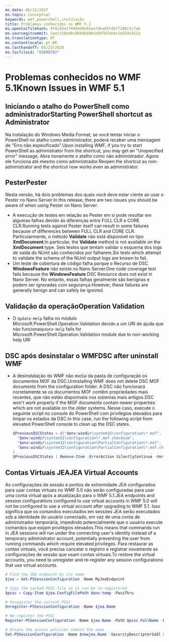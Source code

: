 ```yaml
---
ms.date: 06/12/2017
ms.topic: conceptual
keywords: wmf,powershell,instalação
title: Problemas conhecidos no WMF 5.1
ms.openlocfilehash: 4f4c85e1f4984d9e91ea74ba65fdbf7188c5c7ab
ms.sourcegitcommit: 2aec310ad0c0b048400cb56f6fa64c1e554c812a
ms.translationtype: HT
ms.contentlocale: pt-BR
ms.lasthandoff: 05/23/2020
ms.locfileid: "83808702"
---
```

# <a name="known-issues-in-wmf-51"></a><span data-ttu-id="cbe1d-103">Problemas conhecidos no WMF 5.1</span><span class="sxs-lookup"><span data-stu-id="cbe1d-103">Known Issues in WMF 5.1</span></span>

## <a name="starting-powershell-shortcut-as-administrator"></a><span data-ttu-id="cbe1d-104">Iniciando o atalho do PowerShell como administrador</span><span class="sxs-lookup"><span data-stu-id="cbe1d-104">Starting PowerShell shortcut as Administrator</span></span>

<span data-ttu-id="cbe1d-105">Na instalação do Windows Media Format, se você tentar iniciar o PowerShell no atalho como administrador, poderá receber uma mensagem de "Erro não especificado".</span><span class="sxs-lookup"><span data-stu-id="cbe1d-105">Upon installing WMF, if you try to start PowerShell as administrator from the shortcut, you may get an "Unspecified error" message.</span></span> <span data-ttu-id="cbe1d-106">Abra novamente o atalho como não administrador. Agora ele funciona até mesmo como administrador.</span><span class="sxs-lookup"><span data-stu-id="cbe1d-106">Reopen the shortcut as non-administrator and the shortcut now works even as administrator.</span></span>

## <a name="pester"></a><span data-ttu-id="cbe1d-107">Pester</span><span class="sxs-lookup"><span data-stu-id="cbe1d-107">Pester</span></span>

<span data-ttu-id="cbe1d-108">Nesta versão, há dois problemas dos quais você deve estar ciente ao usar o Pester no Nano Server:</span><span class="sxs-lookup"><span data-stu-id="cbe1d-108">In this release, there are two issues you should be aware of when using Pester on Nano Server:</span></span>

- <span data-ttu-id="cbe1d-109">A execução de testes em relação ao Pester em si pode resultar em algumas falhas devido às diferenças entre FULL CLR e CORE CLR.</span><span class="sxs-lookup"><span data-stu-id="cbe1d-109">Running tests against Pester itself can result in some failures because of differences between FULL CLR and CORE CLR.</span></span> <span data-ttu-id="cbe1d-110">Particularmente, o método **Validate** não está disponível no tipo **XmlDocument**.</span><span class="sxs-lookup"><span data-stu-id="cbe1d-110">In particular, the **Validate** method is not available on the **XmlDocument** type.</span></span> <span data-ttu-id="cbe1d-111">Seis testes que tentam validar o esquema dos logs de saída do NUnit são conhecidos por falharem.</span><span class="sxs-lookup"><span data-stu-id="cbe1d-111">Six tests which attempt to validate the schema of the NUnit output logs are known to fail.</span></span>
- <span data-ttu-id="cbe1d-112">Um teste de cobertura de código falha porque o Recurso de DSC **WindowsFeature** não existe no Nano Server.</span><span class="sxs-lookup"><span data-stu-id="cbe1d-112">One code coverage test fails because the **WindowsFeature** DSC Resource does not exist in Nano Server.</span></span> <span data-ttu-id="cbe1d-113">No entanto, essas falhas geralmente são benignas e podem ser ignoradas com segurança.</span><span class="sxs-lookup"><span data-stu-id="cbe1d-113">However, these failures are generally benign and can safely be ignored.</span></span>

## <a name="operation-validation"></a><span data-ttu-id="cbe1d-114">Validação da operação</span><span class="sxs-lookup"><span data-stu-id="cbe1d-114">Operation Validation</span></span>

- <span data-ttu-id="cbe1d-115">O `Update-Help` falha no módulo Microsoft.PowerShell.Operation.Validation devido a um URI de ajuda que não funciona</span><span class="sxs-lookup"><span data-stu-id="cbe1d-115">`Update-Help` fails for Microsoft.PowerShell.Operation.Validation module due to non-working help URI</span></span>

## <a name="dsc-after-uninstall-wmf"></a><span data-ttu-id="cbe1d-116">DSC após desinstalar o WMF</span><span class="sxs-lookup"><span data-stu-id="cbe1d-116">DSC after uninstall WMF</span></span>

- <span data-ttu-id="cbe1d-117">A desinstalação do WMF não exclui da pasta de configuração os documentos MOF da DSC.</span><span class="sxs-lookup"><span data-stu-id="cbe1d-117">Uninstalling WMF does not delete DSC MOF documents from the configuration folder.</span></span> <span data-ttu-id="cbe1d-118">A DSC não funcionará corretamente se os documentos MOF contêm propriedades mais recentes, que não estão disponíveis nos sistemas mais antigos.</span><span class="sxs-lookup"><span data-stu-id="cbe1d-118">DSC won't work properly if the MOF documents contain newer properties which are not available on the older systems.</span></span> <span data-ttu-id="cbe1d-119">Nesse caso, execute o seguinte script no console do PowerShell com privilégios elevados para limpar os estados da DSC.</span><span class="sxs-lookup"><span data-stu-id="cbe1d-119">In this case, run the following script from elevated PowerShell console to clean up the DSC states.</span></span>

  ```powershell
  $PreviousDSCStates = @("$env:windir\system32\configuration\*.mof",
    "$env:windir\system32\configuration\*.mof.checksum",
    "$env:windir\system32\configuration\PartialConfiguration\*.mof",
    "$env:windir\system32\configuration\PartialConfiguration\*.mof.checksum"
  )
  $PreviousDSCStates | Remove-Item -ErrorAction SilentlyContinue -Verbose
  ```

## <a name="jea-virtual-accounts"></a><span data-ttu-id="cbe1d-120">Contas Virtuais JEA</span><span class="sxs-lookup"><span data-stu-id="cbe1d-120">JEA Virtual Accounts</span></span>

<span data-ttu-id="cbe1d-121">As configurações de sessão e pontos de extremidade JEA configurados para usar contas virtuais no WMF 5.0 não serão configuradas para usar uma conta virtual após a atualização para o WMF 5.1.</span><span class="sxs-lookup"><span data-stu-id="cbe1d-121">JEA endpoints and session configurations configured to use virtual accounts in WMF 5.0 will not be configured to use a virtual account after upgrading to WMF 5.1.</span></span> <span data-ttu-id="cbe1d-122">Isso significa que os comandos executados em sessões JEA serão executados sob a identidade do usuário conectado, em vez de uma conta de administrador temporária, impedindo potencialmente que o usuário execute comandos que exijam privilégios elevados.</span><span class="sxs-lookup"><span data-stu-id="cbe1d-122">This means that commands run in JEA sessions will run under the connecting user's identity instead of a temporary administrator account, potentially preventing the user from running commands which require elevated privileges.</span></span> <span data-ttu-id="cbe1d-123">Para restaurar as contas virtuais, você precisa cancelar o registro e registrar novamente as configurações de sessão que usam contas virtuais.</span><span class="sxs-lookup"><span data-stu-id="cbe1d-123">To restore the virtual accounts, you need to unregister and re-register any session configurations that use virtual accounts.</span></span>

```powershell
# Find the JEA endpoint by its name
$jea = Get-PSSessionConfiguration -Name MyJeaEndpoint

# Copy the cached PSSC file so it can be re-registered
$pssc = Copy-Item $jea.ConfigFilePath $env:temp -PassThru

# Unregister the current PSSC
Unregister-PSSessionConfiguration -Name $jea.Name

# Re-register the PSSC
Register-PSSessionConfiguration -Name $jea.Name -Path $pssc.FullName -Force

# Ensure the access policies remain the same
Set-PSSessionConfiguration -Name $newjea.Name -SecurityDescriptorSddl $jea.SecurityDescriptorSddl
```

